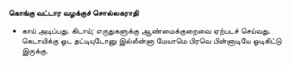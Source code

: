 **கொங்கு வட்டார வழக்குச் சொல்லகராதி**
- காய் அடிப்பது. கிடாய்; எருதுகளுக்கு ஆண்மைக்குறைவை ஏற்படச் செய்வது. கெடாயிக்கு ஓட தட்டியுடோனு இல்லீன்னா மேயாமெ பிரவெ பின்னாடியே ஓடிகிட்டு இருக்கு.

